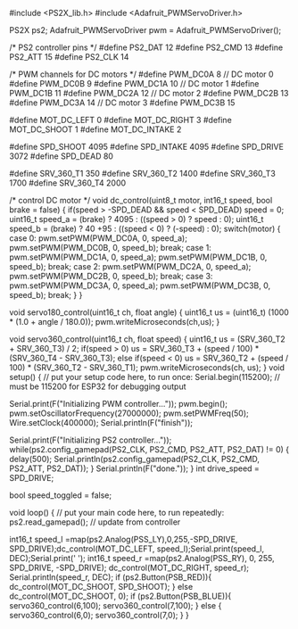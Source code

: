 #include <PS2X_lib.h>
#include <Adafruit_PWMServoDriver.h>

PS2X ps2;
Adafruit_PWMServoDriver pwm = Adafruit_PWMServoDriver();

/* PS2 controller pins */
#define PS2_DAT       12
#define PS2_CMD       13
#define PS2_ATT       15
#define PS2_CLK       14

/* PWM channels for DC motors */
#define PWM_DC0A      8 // DC motor 0
#define PWM_DC0B      9
#define PWM_DC1A      10 // DC motor 1
#define PWM_DC1B      11
#define PWM_DC2A      12 // DC motor 2
#define PWM_DC2B      13
#define PWM_DC3A      14 // DC motor 3
#define PWM_DC3B      15

#define MOT_DC_LEFT   0
#define MOT_DC_RIGHT  3
#define MOT_DC_SHOOT  1
#define MOT_DC_INTAKE 2

#define SPD_SHOOT     4095
#define SPD_INTAKE    4095
#define SPD_DRIVE     3072
#define SPD_DEAD      80

#define SRV_360_T1 350 
#define SRV_360_T2 1400
#define SRV_360_T3 1700
#define SRV_360_T4 2000

/* control DC motor */
void dc_control(uint8_t motor, int16_t speed, bool brake = false) {
  if(speed > -SPD_DEAD && speed < SPD_DEAD) speed = 0;
  uint16_t speed_a = (brake) ? 4095 : ((speed > 0) ? speed : 0);
  uint16_t speed_b = (brake) ? 40
  +95 : ((speed < 0) ? (-speed) : 0);
  switch(motor) {
    case 0:
      pwm.setPWM(PWM_DC0A, 0, speed_a);
      pwm.setPWM(PWM_DC0B, 0, speed_b);
      break;
    case 1:
      pwm.setPWM(PWM_DC1A, 0, speed_a);
      pwm.setPWM(PWM_DC1B, 0, speed_b);
      break;
    case 2:
      pwm.setPWM(PWM_DC2A, 0, speed_a);
      pwm.setPWM(PWM_DC2B, 0, speed_b);
      break;
    case 3:
      pwm.setPWM(PWM_DC3A, 0, speed_a);
      pwm.setPWM(PWM_DC3B, 0, speed_b);
      break;
  }
}

void servo180_control(uint16_t ch, float angle) {
  uint16_t us = (uint16_t) (1000 * (1.0 + angle / 180.0));
  pwm.writeMicroseconds(ch,us);
}

void servo360_control(uint16_t ch, float speed) {
  uint16_t us = (SRV_360_T2 + SRV_360_T3) / 2;
  if(speed > 0) us = SRV_360_T3 + (speed / 100) * (SRV_360_T4 - SRV_360_T3);
  else if(speed < 0) us = SRV_360_T2 + (speed / 100) * (SRV_360_T2 - SRV_360_T1);
  pwm.writeMicroseconds(ch, us);
}
void setup() {
  // put your setup code here, to run once:
  Serial.begin(115200); // must be 115200 for ESP32 for debugging output

  Serial.print(F("Initializing PWM controller..."));
  pwm.begin();
  pwm.setOscillatorFrequency(27000000);
  pwm.setPWMFreq(50);
  Wire.setClock(400000);
  Serial.println(F("finish"));
  

  Serial.print(F("Initializing PS2 controller..."));
  while(ps2.config_gamepad(PS2_CLK, PS2_CMD, PS2_ATT, PS2_DAT) != 0) {
    delay(500);
    Serial.println(ps2.config_gamepad(PS2_CLK, PS2_CMD, PS2_ATT, PS2_DAT));
  }
  Serial.println(F("done."));
}
int drive_speed = SPD_DRIVE;

bool speed_toggled = false;

void loop() {
  // put your main code here, to run repeatedly:
  ps2.read_gamepad(); // update from controller


  int16_t speed_l =map(ps2.Analog(PSS_LY),0,255,-SPD_DRIVE, SPD_DRIVE);dc_control(MOT_DC_LEFT, speed_l);Serial.print(speed_l, DEC);Serial.print(' ');
  int16_t speed_r =map(ps2.Analog(PSS_RY), 0, 255, SPD_DRIVE, -SPD_DRIVE); dc_control(MOT_DC_RIGHT, speed_r); Serial.println(speed_r, DEC);
   if (ps2.Button(PSB_RED)){
      dc_control(MOT_DC_SHOOT, SPD_SHOOT);
   } else dc_control(MOT_DC_SHOOT, 0);
   if (ps2.Button(PSB_BLUE)){
      servo360_control(6,100);
      servo360_control(7,100);
   }  else {
      servo360_control(6,0);
      servo360_control(7,0);
   }
}
